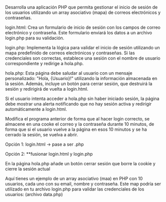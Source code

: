 Desarrolla una aplicación PHP que permita gestionar el inicio de sesión de los usuarios utilizando un array asociativo (mapa) de correos electrónicos y contraseñas.

login.html: Crea un formulario de inicio de sesión con los campos de correo electrónico y contraseña. Este formulario enviará los datos a un archivo login.php para su validación.

login.php: Implementa la lógica para validar el inicio de sesión utilizando un mapa predefinido de correos electrónicos y contraseñas. Si las credenciales son correctas, establece una sesión con el nombre de usuario correspondiente y redirige a hola.php.

hola.php: Esta página debe saludar al usuario con un mensaje personalizado: "Hola, {Usuario}!" utilizando la información almacenada en la sesión. Además, incluye un botón para cerrar sesión, que destruirá la sesión y redirigirá de vuelta a login.html.

Si el usuario intenta acceder a hola.php sin haber iniciado sesión, la página debe mostrar una alerta notificando que no hay sesión activa y redirigir automáticamente a login.html.

Modifica el programa anterior de forma que al hacer login correcto, se almacene en una cooke el correo y la contraseña durante 10 minutos, de forma que si el usuario vuelve a la página en esos 10 minutos y se ha cerrado la sesión, se vuelva a abrir.

Opción 1: login.html -> pase a ser .php

Opción 2: **fusionar login.html y login.php

En la página hola.php añade un botón cerrar sesión que borre la cookie y cierre la sesión actual

Aquí tienes un ejemplo de un array asociativo (maa) en PHP con 10 usuarios, cada uno con su email, nombre y contraseña. Este map podría ser utilizado en tu archivo login.php para validar las credenciales de los usuarios: (archivo data.php)